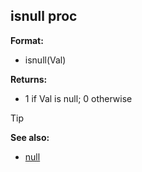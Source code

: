 ## isnull proc

**Format:**
+   isnull(Val)
<!-- -->
**Returns:**
+   1 if Val is null; 0 otherwise

> [!TIP] 
> **See also:**
> +   [null](/ref/DM/null.md) <!-- -->